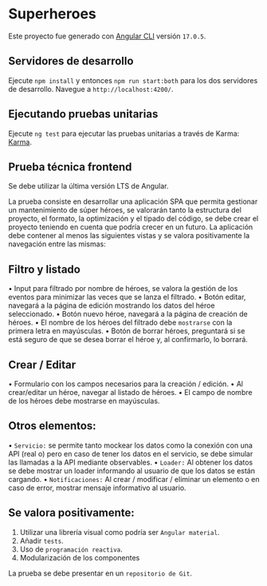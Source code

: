 # Superheroes

Este proyecto fue generado con [Angular CLI](https://github.com/angular/angular-cli) versión `17.0.5`.

## Servidores de desarrollo

Ejecute `npm install` y entonces `npm run start:both` para los dos servidores de desarrollo. Navegue a `http://localhost:4200/`.

## Ejecutando pruebas unitarias

Ejecute `ng test` para ejecutar las pruebas unitarias a través de Karma: [Karma](https://karma-runner.github.io).


## Prueba técnica frontend

Se debe utilizar la última versión LTS de Angular.

La prueba consiste en desarrollar una aplicación SPA que permita gestionar un mantenimiento de súper héroes, se valorarán tanto la estructura del proyecto, el formato, la optimización y el tipado del código, se debe crear el proyecto teniendo en cuenta que podría crecer en un futuro.
La aplicación debe contener al menos las siguientes vistas y se valora positivamente la navegación entre las mismas:

## Filtro y listado
• Input para filtrado por nombre de héroes, se valora la gestión de los eventos para minimizar las veces que se lanza el filtrado.
• Botón editar, navegará a la página de edición mostrando los datos del héroe seleccionado.
• Botón nuevo héroe, navegará a la página de creación de héroes.
• El nombre de los héroes del filtrado debe `mostrarse` con la primera letra en mayúsculas.
• Botón de borrar héroes, preguntará si se está seguro de que se desea borrar el héroe y, al confirmarlo, lo borrará.

## Crear / Editar
• Formulario con los campos necesarios para la creación / edición.
• Al crear/editar un héroe, navegar al listado de héroes.
• El campo de nombre de los héroes debe mostrarse en mayúsculas.

## Otros elementos:
• `Servicio:` se permite tanto mockear los datos como la conexión con una API (real o) pero en caso de tener los datos en el servicio, se debe simular las llamadas a la API mediante observables.
• `Loader:` Al obtener los datos se debe mostrar un loader informando al usuario de que los datos se están cargando.
• `Notificaciones:` Al crear / modificar / eliminar un elemento o en caso de error, mostrar mensaje informativo al usuario.

## Se valora positivamente:
1. Utilizar una librería visual como podría ser `Angular material`.
2. Añadir `tests`.
3. Uso de `programación reactiva`.
4. Modularización de los componentes

La prueba se debe presentar en un `repositorio de Git`.